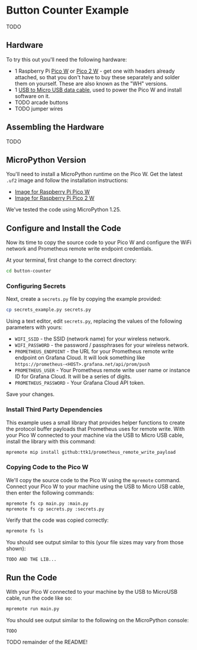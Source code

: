 # Button Counter Example

TODO

## Hardware

To try this out you'll need the following hardware:

* 1 Raspberry Pi [Pico W](https://shop.pimoroni.com/products/raspberry-pi-pico-w?variant=40059369652307) or [Pico 2 W](https://shop.pimoroni.com/products/raspberry-pi-pico-2-w?variant=54852253024635) - get one with headers already attached, so that you don't have to buy these separately and solder them on yourself. These are also known as the "WH" versions.
* 1 [USB to Micro USB data cable](https://shop.pimoroni.com/products/usb-a-to-microb-cable-black?variant=31241639562), used to power the Pico W and install software on it.
* TODO arcade buttons
* TODO jumper wires

## Assembling the Hardware

TODO

## MicroPython Version

You'll need to install a MicroPython runtime on the Pico W.  Get the latest `.uf2` image and follow the installation instructions:

* [Image for Raspberry Pi Pico W](https://micropython.org/download/RPI_PICO_W/)
* [Image for Raspberry Pi Pico 2 W](https://micropython.org/download/RPI_PICO2_W/)

We've tested the code using MicroPython 1.25.

## Configure and Install the Code

Now its time to copy the source code to your Pico W and configure the WiFi network and Prometheus remote write endpoint credentials.

At your terminal, first change to the correct directory:

```bash
cd button-counter
```

### Configuring Secrets

Next, create a `secrets.py` file by copying the example provided:

```bash
cp secrets_example.py secrets.py
```

Using a text editor, edit `secrets.py`, replacing the values of the following parameters with yours:

* `WIFI_SSID` - the SSID (network name) for your wireless network.
* `WIFI_PASSWORD` - the password / passphrases for your wireless network.
* `PROMETHEUS_ENDPOINT` - the URL for your Prometheus remote write endpoint on Grafana Cloud. It will look something like `https://prometheus-<HOST>.grafana.net/api/prom/push`
* `PROMETHEUS_USER` - Your Prometheus remote write user name or instance ID for Grafana Cloud. It will be a series of digits.
* `PROMETHEUS_PASSWORD` - Your Grafana Cloud API token.

Save your changes.

### Install Third Party Dependencies

This example uses a small library that provides helper functions to create the protocol buffer payloads that Prometheus uses for remote write. With your Pico W connected to your machine via the USB to Micro USB cable, install the library with this command:

```bash
mpremote mip install github:ttk1/prometheus_remote_write_payload
```

### Copying Code to the Pico W

We'll copy the source code to the Pico W using the `mpremote` command.  Connect your Pico W to your machine using the USB to Micro USB cable, then enter the following commands:

```bash
mpremote fs cp main.py :main.py
mpremote fs cp secrets.py :secrets.py
```

Verify that the code was copied correctly:

```bash
mpremote fs ls
```

You should see output similar to this (your file sizes may vary from those shown):

```
TODO AND THE LIB...
```

## Run the Code

With your Pico W connected to your machine by the USB to MicroUSB cable, run the code like so:

```bash
mpremote run main.py
```

You should see output similar to the following on the MicroPython console:

```
TODO
```

TODO remainder of the README!